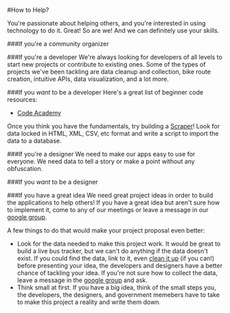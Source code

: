 #How to Help?

You're passionate about helping others, and you're interested in using technology to do it. Great! So are we!
And we can definitely use your skills. 

###If you're a community organizer

###If you're a developer
We're always looking for developers of all levels to start new projects or contribute to existing ones. Some of the
types of projects we've been tackling are data cleanup and collection, bike route creation, intuitive APIs, 
data visualization, and a lot more.

###If you *want* to be a developer
Here's a great list of beginner code resources:
* [Code Academy](http://www.codecademy.com)

Once you think you have the fundamentals, try building a [Scraper](https://scraperwiki.com/)! Look for data 
locked in HTML, XML, CSV, etc format and write a script to import the data to a database.

###If you're a designer
We need to make our apps easy to use for everyone. We need data to tell a story or make a point without 
any obfuscation.

###If you *want* to be a designer

###If you have a great idea
We need great project ideas in order to build the applications to help others! If you have a great idea but
aren't  sure how to implement it, come to any of our meetings or leave a message in our 
[google group](https://groups.google.com/forum/?fromgroups#!forum/colorado-code-for-communities). 

A few things to do that would make your project proposal even better:
* Look for the data needed to make this project work. It would be great to build a live bus tracker, but 
we can't do anything if the data doesn't exist. If you could find the data, link to it, even 
[clean it up](https://code.google.com/p/google-refine/) (if you can!) before presenting your idea, the
developers and designers have a better chance of tackling your idea. If you're not sure how to collect
the data, leave a message in the 
[google group](https://groups.google.com/forum/?fromgroups#!forum/colorado-code-for-communities) and 
ask.
* Think small at first. If you have a big idea, think of the small steps you, the developers, the designers,
and government memebers have to take to make this project a reality and write them down.
